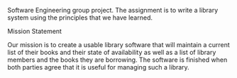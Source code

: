 Software Engineering group project.  The assignment is to write a library system using the principles that we have learned.

Mission Statement

Our mission is to create a usable library software that will maintain a
current list of their books and their state of availability as well as a list of
library members and the books they are borrowing.  The software is finished when
both parties agree that it is useful for managing such a library.